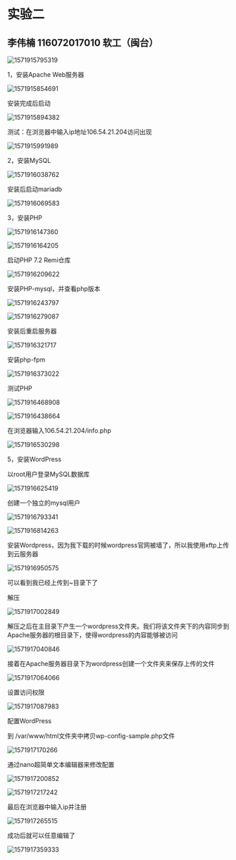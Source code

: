 # 实验二

## 李伟楠                116072017010                软工（闽台）

![1571915795319](../image/text2/1571915795319.png)

1，安装Apache Web服务器

![1571915854691](../image/text2/1571915854691.png)

安装完成后启动

![1571915894382](../image/text2/1571915894382.png)

测试：在浏览器中输入ip地址106.54.21.204访问出现

![1571915991989](../image/text2/1571915991989.png)



2，安装MySQL

![1571916038762](../image/text2/1571916038762.png)

安装后启动mariadb

![1571916069583](../image/text2/1571916069583.png)



3，安装PHP

![1571916147360](../image/text2/1571916147360.png)

![1571916164205](../image/text2/1571916164205.png)

启动PHP 7.2 Remi仓库

![1571916209622](../image/text2/1571916209622.png)

安装PHP-mysql，并查看php版本

![1571916243797](../image/text2/1571916243797.png)

![1571916279087](../image/text2/1571916279087.png)

安装后重启服务器

![1571916321717](../image/text2/1571916321717.png)

安装php-fpm

![1571916373022](../image/text2/1571916373022.png)



测试PHP

![1571916468908](../image/text2/1571916468908.png)

![1571916438664](../image/text2/1571916438664.png)

在浏览器输入106.54.21.204/info.php

![1571916530298](../image/text2/1571916530298.png)

 

5，安装WordPress

以root用户登录MySQL数据库

![1571916625419](../image/text2/1571916625419.png)

创建一个独立的mysql用户

![1571916793341](../image/text2/1571916793341.png)

![1571916814263](../image/text2/1571916814263.png)



安装Wordpress，因为我下载的时候wordpress官网被墙了，所以我使用xftp上传到云服务器

![1571916950575](../image/text2/1571916950575.png)

可以看到我已经上传到~目录下了

解压

![1571917002849](../image/text2/1571917002849.png)

解压之后在主目录下产生一个wordpress文件夹。我们将该文件夹下的内容同步到Apache服务器的根目录下，使得wordpress的内容能够被访问

![1571917040846](../image/text2/1571917040846.png)

接着在Apache服务器目录下为wordpress创建一个文件夹来保存上传的文件

![1571917064066](../image/text2/1571917064066.png)

设置访问权限

![1571917087983](../image/text2/1571917087983.png)





配置WordPress

到 /var/www/html文件夹中拷贝wp-config-sample.php文件

![1571917170266](../image/text2/1571917170266.png)

通过nano超简单文本编辑器来修改配置

![1571917200852](../image/text2/1571917200852.png)

![1571917217242](../image/text2/1571917217242.png)

 

最后在浏览器中输入ip并注册

![1571917265515](../image/text2/1571917265515.png)

成功后就可以任意编辑了

![1571917359333](../image/text2/1571917359333.png)


